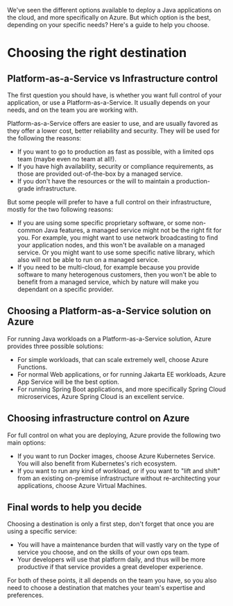 We've seen the different options available to deploy a Java applications on the cloud, and more specifically on Azure. But which option is the best, depending on your specific needs? Here's a guide to help you choose.

# Choosing the right destination

## Platform-as-a-Service vs Infrastructure control

The first question you should have, is whether you want full control of your application, or use a Platform-as-a-Service. It usually depends on your needs, and on the team you are working with.

Platform-as-a-Service offers are easier to use, and are usually favored as they offer a lower cost, better reliability and security. They will be used for the following the reasons:

- If you want to go to production as fast as possible, with a limited ops team (maybe even no team at all!).
- If you have high availability, security or compliance requirements, as those are provided out-of-the-box by a managed service.
- If you don't have the resources or the will to maintain a production-grade infrastructure.

But some people will prefer to have a full control on their infrastructure, mostly for the two following reasons:

- If you are using some specific proprietary software, or some non-common Java features, a managed service might not be the right fit for you. For example, you might want to use network broadcasting to find your application nodes, and this won't be available on a managed service. Or you might want to use some specific native library, which also will not be able to run on a managed service.
- If you need to be multi-cloud, for example because you provide software to many heterogenous customers, then you won't be able to benefit from a managed service, which by nature will make you dependant on a specific provider.

## Choosing a Platform-as-a-Service solution on Azure

For running Java workloads on a Platform-as-a-Service solution, Azure provides three possible solutions:

- For simple workloads, that can scale extremely well, choose Azure Functions.
- For normal Web applications, or for running Jakarta EE workloads, Azure App Service will be the best option.
- For running Spring Boot applications, and more specifically Spring Cloud microservices, Azure Spring Cloud is an excellent service.

## Choosing infrastructure control on Azure

For full control on what you are deploying, Azure provide the following two main options:

- If you want to run Docker images, choose Azure Kubernetes Service. You will also benefit from Kubernetes's rich ecosystem.
- If you want to run any kind of workload, or if you want to "lift and shift" from an existing on-premise infrastructure without re-architecting your applications, choose Azure Virtual Machines.

## Final words to help you decide

Choosing a destination is only a first step, don't forget that once you are using a specific service:

- You will have a maintenance burden that will vastly vary on the type of service you choose, and on the skills of your own ops team.
- Your developers will use that platform daily, and thus will be more productive if that service provides a great developer experience.

For both of these points, it all depends on the team you have, so you also need to choose a destination that matches your team's expertise and preferences.
